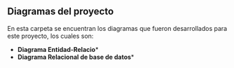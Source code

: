 ## Diagramas del proyecto

En esta carpeta se encuentran los diagramas que fueron desarrollados para este proyecto, los cuales son:

- **Diagrama Entidad-Relacio***
- **Diagrama Relacional de base de datos***

 